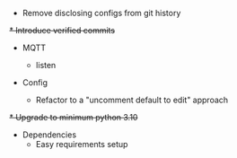 * Remove disclosing configs from git history

~~* Introduce verified commits~~

* MQTT
  * listen
 
* Config
  * Refactor to a "uncomment default to edit" approach

~~* Upgrade to minimum python 3.10~~

* Dependencies
  * Easy requirements setup
